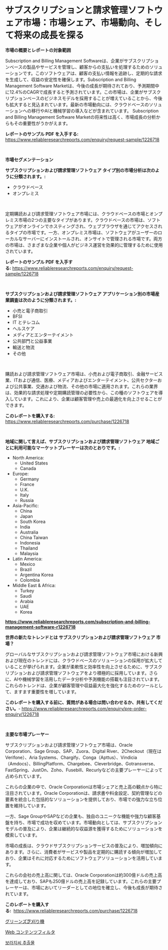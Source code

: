 <p><h1>サブスクリプションと請求管理ソフトウェア市場：市場シェア、市場動向、そして将来の成長を探る</h1></p><p><strong>市場の概要とレポートの対象範囲</strong></p>
<p><p>Subscription and Billing Management Softwareは、企業がサブスクリプションベースの製品やサービスを管理し、顧客からの支払いを処理するためのソリューションです。このソフトウェアは、顧客の支払い情報を追跡し、定期的な請求を生成して、収益の安定性を確保します。Subscription and Billing Management Software Marketは、今後の成長が期待されており、予測期間中に12.4%のCAGRで成長すると予測されています。この市場は、企業がサブスクリプションベースのビジネスモデルを採用することが増えていることから、今後も拡大すると見込まれています。最新の市場動向には、クラウドベースのソリューションへの移行やAIと機械学習の導入などが含まれています。 Subscription and Billing Management Software Marketの将来性は高く、市場成長の分析からもその重要性がうかがえます。</p></p>
<p><strong>レポートのサンプル PDF を入手する:</strong> <a href="https://www.reliableresearchreports.com/enquiry/request-sample/1226718">https://www.reliableresearchreports.com/enquiry/request-sample/1226718</a></p>
<p>&nbsp;</p>
<p><strong>市場セグメンテーション</strong></p>
<p><strong>サブスクリプションおよび請求管理ソフトウェア タイプ別の市場分析は次のように分類されます。:</strong></p>
<p><ul><li>クラウドベース</li><li>オンプレミス</li></ul></p>
<p>&nbsp;</p>
<p><p>定期購読および請求管理ソフトウェア市場には、クラウドベースの市場とオンプレミス市場の2つの主要なタイプがあります。クラウドベースの市場は、ソフトウェアがオンラインでホスティングされ、ウェブブラウザを通じてアクセスされるタイプの市場です。一方、オンプレミス市場は、ソフトウェアがユーザーのローカルなサーバーにインストールされ、オンサイトで管理される市場です。両方の市場は、さまざまな企業や個人がビジネス運営を効果的に管理するために使用されています。</p></p>
<p><strong>レポートのサンプル PDF を入手する:</strong>&nbsp;<a href="https://www.reliableresearchreports.com/enquiry/request-sample/1226718">https://www.reliableresearchreports.com/enquiry/request-sample/1226718</a></p>
<p>&nbsp;</p>
<p><strong> サブスクリプションおよび請求管理ソフトウェア アプリケーション別の市場産業調査は次のように分類されます。:</strong></p>
<p><ul><li>小売と電子商取引</li><li>BFSI</li><li>IT とテレコム</li><li>ヘルスケア</li><li>メディアとエンターテイメント</li><li>公共部門と公益事業</li><li>輸送と物流</li><li>その他</li></ul></p>
<p>&nbsp;</p>
<p><p>購読および請求管理ソフトウェア市場は、小売および電子商取引、金融サービス業、ITおよび通信、医療、メディアおよびエンターテイメント、公共セクターおよび公共事業、交通および物流、その他の市場に適用されます。これらの業界は、効果的な請求処理や定期購読管理の必要性から、この種のソフトウェアを導入しています。これにより、企業は顧客管理や売上の最適化を向上させることができます。</p></p>
<p><strong>このレポートを購入する:</strong>&nbsp; <a href="https://www.reliableresearchreports.com/purchase/1226718">https://www.reliableresearchreports.com/purchase/1226718</a></p>
<p>&nbsp;</p>
<p><strong>地域に関して言えば、サブスクリプションおよび請求管理ソフトウェア 地域ごとに利用可能なマーケットプレーヤーは次のとおりです。:</strong></p>
<p><ul>
    <li>
        North America:
        <ul>
            <li>United States</li>
            <li>Canada</li>
        </ul>
    </li>
    <li>
        Europe:
        <ul>
            <li>Germany</li>
            <li>France</li>
            <li>U.K.</li>
            <li>Italy</li>
            <li>Russia</li>
        </ul>
    </li>
    <li>
        Asia-Pacific:
        <ul>
            <li>China</li>
            <li>Japan</li>
            <li>South Korea</li>
            <li>India</li>
            <li>Australia</li>
            <li>China Taiwan</li>
            <li>Indonesia</li>
            <li>Thailand</li>
            <li>Malaysia</li>
        </ul>
    </li>
    <li>
        Latin America:
        <ul>
            <li>Mexico</li>
            <li>Brazil</li>
            <li>Argentina Korea</li>
            <li>Colombia</li>
        </ul>
    </li>
    <li>
        Middle East & Africa:
        <ul>
            <li>Turkey</li>
            <li>Saudi</li>
            <li>Arabia</li>
            <li>UAE</li>
            <li>Korea</li>
        </ul>
    </li>
    </ul></p>
<p><strong><a href="https://www.reliableresearchreports.com/subscription-and-billing-management-software-r1226718">https://www.reliableresearchreports.com/subscription-and-billing-management-software-r1226718</a></strong>&nbsp;</p>
<p><strong>世界の新たなトレンドとは サブスクリプションおよび請求管理ソフトウェア 市場？</strong></p>
<p><p>グローバルなサブスクリプションおよび請求管理ソフトウェア市場における新興および現在のトレンドには、クラウドベースのソリューションの採用が拡大していることが挙げられます。企業が柔軟性と効率性を向上させるために、サブスクリプションおよび請求管理ソフトウェアをより積極的に採用しています。さらに、AIや機械学習を活用したデータ分析や予測機能の搭載も注目されています。これらのトレンドは、企業が顧客管理や収益最大化を強化するためのツールとして、ますます重要性を増しています。</p></p>
<p><strong>このレポートを購入する前に、質問がある場合は問い合わせるか、共有してください。</strong>- <a href="https://www.reliableresearchreports.com/enquiry/pre-order-enquiry/1226718">https://www.reliableresearchreports.com/enquiry/pre-order-enquiry/1226718</a></p>
<p>&nbsp;</p>
<p><strong>主要な市場プレーヤー</strong></p>
<p><p>サブスクリプションおよび請求管理ソフトウェア市場は、Oracle Corporation、Sage Group、SAP、Zuora、Digital River、2Checkout（現在はVerifone）、Aria Systems、Chargify、Conga（Apttus）、Vindicia（Amdocs）、BillingPlatform、Chargebee、Cleverbridge、Gotransverse、FastSpring、JustOn、Zoho、Fusebill、Recurlyなどの主要プレーヤーによって占められています。</p><p>これらの企業の中で、Oracle Corporationは市場シェアと売上高の観点から特に注目されています。Oracle Corporationは、請求書や料金設定、契約管理などの要素を統合した包括的なソリューションを提供しており、市場での強力な立ち位置を維持しています。</p><p>一方、Sage GroupやSAPなどの企業も、独自のユニークな機能や強力な顧客基盤を持ち、市場で成功を収めています。市場動向としては、サブスクリプションモデルの普及により、企業は継続的な収益源を獲得するためにソリューションを模索しています。</p><p>市場の成長は、クラウドサブスクリプションサービスの普及により、増加傾向にあります。さらに、消費者がサービスや製品を定期的に購読する傾向が増加しており、企業はそれに対応するためにソフトウェアソリューションを活用しています。</p><p>これらの会社の売上高に関しては、Oracle Corporationは約300億ドルの売上高を達成しており、SAPも250億ドルの売上高を記録しています。これらの主要プレーヤーは、市場においてリーダーとしての地位を確立し、今後も成長が期待されています。</p></p>
<p><strong>このレポートを購入する:</strong>&nbsp;&nbsp;<a href="https://www.reliableresearchreports.com/purchase/1226718">https://www.reliableresearchreports.com/purchase/1226718</a></p>
<p><p><a href="https://medium.com/@kimalker_178/%E3%82%B0%E3%83%AA%E3%83%BC%E3%83%B3%E3%82%BA%E3%83%A2%E3%83%AF%E3%82%A2%E5%B8%82%E5%A0%B4%E3%81%AE%E5%88%86%E6%9E%90-%E3%82%B0%E3%83%AD%E3%83%BC%E3%83%90%E3%83%AB%E7%94%A3%E6%A5%AD%E3%81%AE%E5%B1%95%E6%9C%9B%E3%81%A8%E4%BA%88%E6%B8%AC-2024%E5%B9%B4%E3%81%8B%E3%82%892031%E5%B9%B4%E3%81%BE%E3%81%A7-fc4cd4b70420">グリーンズ芝刈り機</a></p><p><a href="https://medium.com/@amal.rattrout/%E3%82%A6%E3%82%A7%E3%83%96%E3%82%B3%E3%83%B3%E3%83%86%E3%83%B3%E3%83%84%E3%83%95%E3%82%A3%E3%83%AB%E3%82%BF%E3%83%AA%E3%83%B3%E3%82%B0%E5%B8%82%E5%A0%B4-%E5%B8%82%E5%A0%B4cagr-%E5%B8%82%E5%A0%B4%E3%83%88%E3%83%AC%E3%83%B3%E3%83%89-%E3%81%8A%E3%82%88%E3%81%B3%E6%88%90%E9%95%B7%E6%88%A6%E7%95%A5%E3%81%AB%E9%96%A2%E3%81%99%E3%82%8B%E6%B4%9E%E5%AF%9F-fafc6852b8b9">Web コンテンツフィルタ</a></p><p><a href="https://github.com/rsg307664904/Market-Research-Report-List-1/blob/main/887995625102.md">보라지씨 추출물</a></p></p>